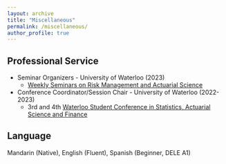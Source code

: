 ```yaml
---
layout: archive
title: "Miscellaneous"
permalink: /miscellaneous/
author_profile: true
---
```


<h2>Professional Service</h2>

* Seminar Organizers - University of Waterloo (2023)
  * [Weekly Seminars on Risk Management and Actuarial Science](https://yang-liu16.github.io/seminar/)
* Conference Coordinator/Session Chair - University of Waterloo (2022-2023)
  * 3rd and 4th [Waterloo Student Conference in Statistics, Actuarial Science and Finance](https://uwaterloo.ca/statistics-actuarial-science-finance-student-conference/)

<h2>Language</h2>

Mandarin (Native), English (Fluent), Spanish (Beginner, DELE A1)
  

